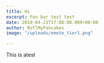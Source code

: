 ```yaml
---
title: Hi
excerpt: Foo bar test test
date: 2019-04-21T17:00:00.000+00:00
author: RoflMyPancakes
image: "/uploads/emote_tier1.png"

---
```

This is atest